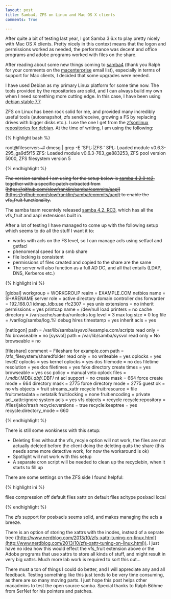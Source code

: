 ```yaml
---
layout: post
title: Samba4, ZFS on Linux and Mac OS X clients
comments: True

---
```


After quite a bit of testing last year, I got Samba 3.6.x to play pretty nicely with Mac OS X clients. Pretty nicely in this context means that the logon and permissions worked as needed, the performance was decent and office programs and adobe programs worked with files on the share.

After reading about some new things coming to [samba4](http://sambaxp.org/fileadmin/user_upload/SambaXP2014-DATA/wed/track1/Ralph_Boehme-AppledancesSamba.pdf) (thank you Ralph for your comments on the [macenterprise](https://groups.google.com/forum/#!forum/macenterprise) email list), especially in terms of support for Mac clients, I decided that some upgrades were needed.

I have used Debian as my primary Linux platform for some time now. The tools provided by the repositories are solid, and I can always build my own when I need something more cutting edge. In this case, I have been using [debian stable 7.7](http://cdimage.debian.org/debian-cd/7.7.0/amd64/iso-cd/debian-7.7.0-amd64-netinst.iso). 

ZFS on Linux has been rock solid for me, and provided many incredibly useful tools (autosnapshot, zfs send/receive, growing a FS by replacing drives with bigger disks etc.). I use the one I get from the [zfsonlinux repositories for debian](http://zfsonlinux.org/debian.html). At the time of writing, I am using the following:

{% highlight bash %}

root@fileserver:~# dmesg | grep -E 'SPL:|ZFS:'
SPL: Loaded module v0.6.3-295_ga9d5f15
ZFS: Loaded module v0.6.3-763_ge883253, ZFS pool version 5000, ZFS filesystem version 5

{% endhighlight %}

<del>The version samba4 I am using for the setup below is [samba 4.2.0 rc2](https://download.samba.org/pub/samba/rc/WHATSNEW-4.2.0rc2.txt), together with a specific patch extracted from [https://github.com/slowfranklin/samba/commits/aapl](https://github.com/slowfranklin/samba/commits/aapl) to enable the vfs_fruit functionality.</del>

The samba team recentely released [samba 4.2. RC3](https://download.samba.org/pub/samba/rc/WHATSNEW-4.2.0rc3.txt), which has all the vfs_fruit and aapl extensions built in. 

After a lot of testing I have managed to come up with the following setup which seems to do all the stuff I want it to:

- works with acls on the FS level, so I can manage acls using setfacl and getfacl
- phenomenal speed for a smb share
- file locking is consistent
- permissions of files created and copied to the share are the same
- The server will also function as a full AD DC, and all that entails (LDAP, DNS, Kerberos etc.)

{% highlight ini %}

[global]
	workgroup = WORKGROUP
	realm = EXAMPLE.COM
	netbios name = SHARENAME
	server role = active directory domain controller
	dns forwarder = 192.168.0.1
	idmap_ldb:use rfc2307 = yes
	unix extensions = no
	inherit permissions = yes
	printcap name = /dev/null
	load printers = no
	cache directory = /var/cache/samba/runlocks
	log level = 3
	max log size = 0
	log file = /var/log/samba/log.%I
	debug hires timestamp = yes
	inherit acls = yes

[netlogon]
	path = /var/lib/samba/sysvol/example.com/scripts
	read only = No
	browseable = no
[sysvol]
	path = /var/lib/samba/sysvol
	read only = No
	browseable = no

[fileshare]
	comment = Fileshare for example.com
	path = /zfs_filesystem/sharedfolder
	read only = no
	writeable = yes
	oplocks = yes
	level2 oplocks = yes
	kernel oplocks = yes
	dos filemode = no
	dos filetime resolution = yes
	dos filetimes = yes
	fake directory create times = yes
	browseable = yes
	csc policy = manual
	veto oplock files = /*.mdb/*.MDB/*.dbf/*.DBF/
	nt acl support = no
	create mask = 664
	force create mode = 664
	directory mask = 2775
	force directory mode = 2775
	guest ok = no
	vfs objects = fruit streams_xattr recycle
	fruit:resource = file
	fruit:metadata = netatalk
	fruit:locking = none
	fruit:encoding = private
	acl_xattr:ignore system acls = yes
	vfs objects = recycle
	recycle:repository = /files/jako/trash
	recycle:versions = true
	recycle:keeptree = yes
	recycle:directory_mode = 660

{% endhighlight %}

There is still some wonkiness with this setup:

- Deleting files without the vfs_recyle option will not work, the files are not actually deleted before the client doing the deleting quits the share (this needs some more detective work, for now the workaround is ok)
- Spotlight will not work with this setup
- A separate cron script will be needed to clean up the recyclebin, when it starts to fill up

There are some settings on the ZFS side I found helpful:

{% highlight ini %}

files	compression	off			default
files	xattr		on			default
files	acltype		posixacl	local

{% endhighlight %}

The zfs support for posixacls seems solid, and makes managing the acls a breeze.

There is an option of storing the xattrs with the inodes, instead of a seprate tree ([http://www.nerdblog.com/2013/10/zfs-xattr-tuning-on-linux.html](http://www.nerdblog.com/2013/10/zfs-xattr-tuning-on-linux.html)). I just have no idea how this would effect the vfs_fruit extension above or the Adobe programs that use xattrs to store all kinds of stuff, and might result in very big xattrs. Much more lab work is required to sort this out...

There must a ton of things I could do better, and I will appreciate any and all feedback. Testing something like this just tends to be very time consuming, as there are so many moving parts. I just hope this post helps other macadmins to test the open source samba. Special thanks to Ralph Böhme from SerNet for his pointers and patches. 